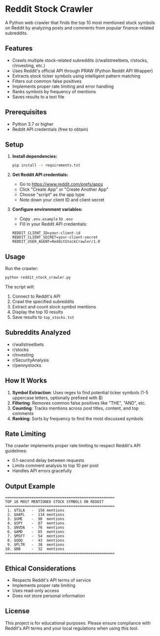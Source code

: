 # Reddit Stock Crawler

A Python web crawler that finds the top 10 most mentioned stock symbols on Reddit by analyzing posts and comments from popular finance-related subreddits.

## Features

- Crawls multiple stock-related subreddits (r/wallstreetbets, r/stocks, r/investing, etc.)
- Uses Reddit's official API through PRAW (Python Reddit API Wrapper)
- Extracts stock ticker symbols using intelligent pattern matching
- Filters out common false positives
- Implements proper rate limiting and error handling
- Ranks symbols by frequency of mentions
- Saves results to a text file

## Prerequisites

- Python 3.7 or higher
- Reddit API credentials (free to obtain)

## Setup

1. **Install dependencies:**
   ```bash
   pip install -r requirements.txt
   ```

2. **Get Reddit API credentials:**
   - Go to https://www.reddit.com/prefs/apps
   - Click "Create App" or "Create Another App"
   - Choose "script" as the app type
   - Note down your client ID and client secret

3. **Configure environment variables:**
   - Copy `.env.example` to `.env`
   - Fill in your Reddit API credentials:
   ```
   REDDIT_CLIENT_ID=your-client-id
   REDDIT_CLIENT_SECRET=your-client-secret
   REDDIT_USER_AGENT=RedditStockCrawler/1.0
   ```

## Usage

Run the crawler:
```bash
python reddit_stock_crawler.py
```

The script will:
1. Connect to Reddit's API
2. Crawl the specified subreddits
3. Extract and count stock symbol mentions
4. Display the top 10 results
5. Save results to `top_stocks.txt`

## Subreddits Analyzed

- r/wallstreetbets
- r/stocks
- r/investing
- r/SecurityAnalysis
- r/pennystocks

## How It Works

1. **Symbol Extraction**: Uses regex to find potential ticker symbols (1-5 uppercase letters, optionally prefixed with $)
2. **Filtering**: Removes common false positives like "THE", "AND", etc.
3. **Counting**: Tracks mentions across post titles, content, and top comments
4. **Ranking**: Sorts by frequency to find the most discussed symbols

## Rate Limiting

The crawler implements proper rate limiting to respect Reddit's API guidelines:
- 0.1-second delay between requests
- Limits comment analysis to top 10 per post
- Handles API errors gracefully

## Output Example

```
==================================================
TOP 10 MOST MENTIONED STOCK SYMBOLS ON REDDIT
==================================================
 1. $TSLA   -  156 mentions
 2. $AAPL   -  134 mentions
 3. $GME    -  98  mentions
 4. $SPY    -  87  mentions
 5. $NVDA   -  76  mentions
 6. $AMD    -  65  mentions
 7. $MSFT   -  54  mentions
 8. $QQQ    -  43  mentions
 9. $PLTR   -  38  mentions
10. $BB     -  32  mentions
==================================================
```

## Ethical Considerations

- Respects Reddit's API terms of service
- Implements proper rate limiting
- Uses read-only access
- Does not store personal information

## License

This project is for educational purposes. Please ensure compliance with Reddit's API terms and your local regulations when using this tool.
